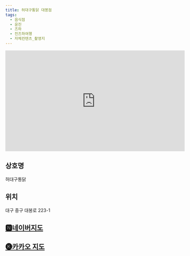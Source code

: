 ```yaml
---
title: 허대구통닭 대봉점
tags:
  - 음식점
  - 윤진
  - 즈하
  - 진즈하여행
  - 자체컨텐츠_촬영지
---
```

<iframe width="560" height="315" src="https://www.youtube.com/embed/plWWli77fes?si=EXPhFhgezmHX-BcF" title="YouTube video player" frameborder="0" allow="accelerometer; autoplay; clipboard-write; encrypted-media; gyroscope; picture-in-picture; web-share" referrerpolicy="strict-origin-when-cross-origin" allowfullscreen></iframe>


## 상호명
허대구통닭

## 위치
대구 중구 대봉로 223-1

## [🅽네이버지도](https://naver.me/F42HVscR)

## [🅚카카오 지도](https://place.map.kakao.com/489038634)